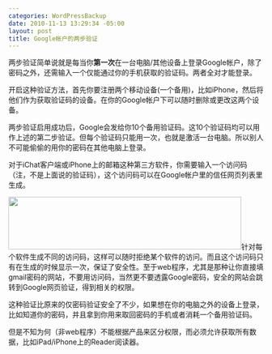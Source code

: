 ```yaml
--- 
categories: WordPressBackup
date: 2010-11-13 13:29:34 -05:00
layout: post
title: Google帐户的两步验证
---
```

两步验证简单说就是每当你<strong>第一次</strong>在一台电脑/其他设备上登录Google帐户，除了密码之外，还需输入一个仅能通过你的手机获取的验证码。两者全对才能登录。

开启这种验证方法，首先你要注册两个移动设备(一个备用)，比如iPhone，然后将他们作为获取验证码的设备。在你的Google帐户下可以随时删除或更改这两个设备。

两步验证启用成功后，Google会发给你10个备用验证码。这10个验证码均可以用作上述的第二步验证。但每个验证码只能用一次，也就是激活一台电脑。所以别人不可能偷偷的用你的密码在其他电脑上登录。

对于iChat客户端或iPhone上的邮箱这种第三方软件，你需要输入一个访问码（注，不是上面说的验证码），这个访问码可以在Google帐户里的信任网页列表里生成。

<a href="http://ztnote.com/wp-content/uploads/2010/11/Screen-shot-2010-11-13-at-1.15.00-PM.png"><img class="aligncenter size-full wp-image-4503" title="Screen shot 2010-11-13 at 1.15.00 PM" src="http://ztnote.com/wp-content/uploads/2010/11/Screen-shot-2010-11-13-at-1.15.00-PM.png" alt="" width="460" height="104" /></a>针对每个软件生成不同的访问码，这样可以随时拒绝某个软件的访问。而且这个访问码只有在生成的时候显示一次，保证了安全性。至于web程序，尤其是那种让你直接填gmail密码的网站，不要用访问码，当然更不要透露Google密码，安全的网站会跳转到Google网页验证，得到相关的权限。

这种验证比原来的仅密码验证安全了不少，如果想在你的电脑之外的设备上登录，比如知道你的密码，并且拿到你用来取回密码的手机或者消耗一个备用验证码。

但是不知为何（非web程序）不能根据产品来区分权限，而必须允许获取所有数据，比如iPad/iPhone上的Reader阅读器。
